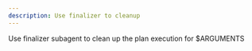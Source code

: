 ```yaml
---
description: Use finalizer to cleanup
---
```


Use finalizer subagent to clean up the plan execution for $ARGUMENTS